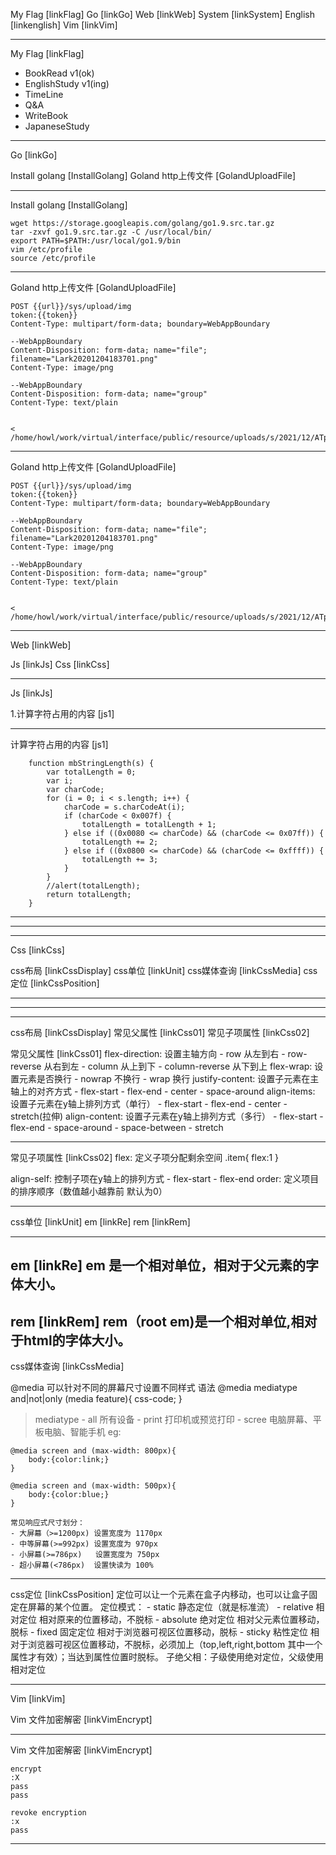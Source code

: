 My Flag		[linkFlag]
Go		[linkGo]
Web		[linkWeb]
System		[linkSystem]
English		[linkenglish]
Vim 		[linkVim]

----------------------------------------------------------------------------
My Flag	[linkFlag]
- BookRead v1(ok)
- EnglishStudy v1(ing)
- TimeLine
- Q&A
- WriteBook
- JapaneseStudy
----------------------------------------------------------------------------
Go	[linkGo]

Install golang			[InstallGolang]
Goland http上传文件		[GolandUploadFile]

----------------------------------------------------------------------------
Install golang	[InstallGolang]

```
wget https://storage.googleapis.com/golang/go1.9.src.tar.gz
tar -zxvf go1.9.src.tar.gz -C /usr/local/bin/
export PATH=$PATH:/usr/local/go1.9/bin
vim /etc/profile
source /etc/profile
```


----------------------------------------------------------------------------
Goland http上传文件		[GolandUploadFile]

```
POST {{url}}/sys/upload/img
token:{{token}}
Content-Type: multipart/form-data; boundary=WebAppBoundary

--WebAppBoundary
Content-Disposition: form-data; name="file"; filename="Lark20201204183701.png"
Content-Type: image/png

--WebAppBoundary
Content-Disposition: form-data; name="group"
Content-Type: text/plain


< /home/howl/work/virtual/interface/public/resource/uploads/s/2021/12/ATp44u.jpg
```


----------------------------------------------------------------------------
Goland http上传文件		[GolandUploadFile]

```
POST {{url}}/sys/upload/img
token:{{token}}
Content-Type: multipart/form-data; boundary=WebAppBoundary

--WebAppBoundary
Content-Disposition: form-data; name="file"; filename="Lark20201204183701.png"
Content-Type: image/png

--WebAppBoundary
Content-Disposition: form-data; name="group"
Content-Type: text/plain


< /home/howl/work/virtual/interface/public/resource/uploads/s/2021/12/ATp44u.jpg
```

----------------------------------------------------------------------------
Web	[linkWeb]

Js	[linkJs]
Css	[linkCss]

----------------------------------------------------------------------------
Js	[linkJs]

1.计算字符占用的内容 	[js1]

----------------------------------------------------------------------------
计算字符占用的内容 	[js1]
```
    function mbStringLength(s) {
        var totalLength = 0;
        var i;
        var charCode;
        for (i = 0; i < s.length; i++) {
            charCode = s.charCodeAt(i);
            if (charCode < 0x007f) {
                totalLength = totalLength + 1;
            } else if ((0x0080 <= charCode) && (charCode <= 0x07ff)) {
                totalLength += 2;
            } else if ((0x0800 <= charCode) && (charCode <= 0xffff)) {
                totalLength += 3;
            }
        }
        //alert(totalLength);
        return totalLength;
    }

```
----------------------------------------------------------------------------
----------------------------------------------------------------------------
----------------------------------------------------------------------------
Css		[linkCss]

css布局		[linkCssDisplay]
css单位		[linkUnit]
css媒体查询	[linkCssMedia]
css定位		[linkCssPosition]

----------------------------------------------------------------------------
----------------------------------------------------------------------------
----------------------------------------------------------------------------
css布局	[linkCssDisplay]
常见父属性	[linkCss01]
常见子项属性	[linkCss02]

常见父属性	[linkCss01]
flex-direction: 设置主轴方向
	- row 从左到右
	- row-reverse 从右到左
	- column 从上到下
	- column-reverse 从下到上
flex-wrap: 设置元素是否换行
	- nowrap 不换行
	- wrap 换行
justify-content: 设置子元素在主轴上的对齐方式
	- flex-start
	- flex-end
	- center
	- space-around
align-items: 设置子元素在y轴上排列方式（单行）
	- flex-start
	- flex-end
	- center
	- stretch(拉伸)
align-content: 设置子元素在y轴上排列方式（多行）
	- flex-start
	- flex-end
	- space-around
	- space-between
	- stretch



----------------------------------------------------------------------------
常见子项属性	[linkCss02]
flex: 定义子项分配剩余空间
	.item{
		flex:1
	}

align-self: 控制子项在y轴上的排列方式
	- flex-start
	- flex-end
order: 定义项目的排序顺序（数值越小越靠前 默认为0）

----------------------------------------------------------------------------

css单位	[linkUnit]
em	[linkRe]
rem	[linkRem]

----------------------------------------------------------------------------
em	[linkRe]
em 是一个相对单位，相对于父元素的字体大小。
----------------------------------------------------------------------------
rem	[linkRem]
rem（root em)是一个相对单位,相对于html的字体大小。
----------------------------------------------------------------------------
css媒体查询	[linkCssMedia]

@media 可以针对不同的屏幕尺寸设置不同样式
语法
@media mediatype and|not|only (media feature){
	css-code;
}
> mediatype 
	- all 所有设备
	- print 打印机或预览打印
	- scree 电脑屏幕、平板电脑、智能手机
eg:
```
@media screen and (max-width: 800px){
	body:{color:link;}
}

@media screen and (max-width: 500px){
	body:{color:blue;}
}

常见响应式尺寸划分：
- 大屏幕（>=1200px) 设置宽度为 1170px
- 中等屏幕(>=992px) 设置宽度为 970px
- 小屏幕(>=786px)   设置宽度为 750px
- 超小屏幕(<786px)  设置快读为 100%
```

----------------------------------------------------------------------------
css定位	[linkCssPosition]
定位可以让一个元素在盒子内移动，也可以让盒子固定在屏幕的某个位置。
定位模式：
	- static 静态定位（就是标准流）
	- relative 相对定位 相对原来的位置移动，不脱标
	- absolute 绝对定位 相对父元素位置移动，脱标
	- fixed 固定定位 相对于浏览器可视区位置移动，脱标
	- sticky 粘性定位 相对于浏览器可视区位置移动，不脱标，必须加上（top,left,right,bottom 其中一个属性才有效）；当达到属性位置时脱标。
子绝父相：子级使用绝对定位，父级使用相对定位




----------------------------------------------------------------------------
Vim [linkVim]

Vim 文件加密解密 [linkVimEncrypt]

----------------------------------------------------------------------------
Vim 文件加密解密 [linkVimEncrypt]
```
encrypt
:X
pass
pass

revoke encryption
:x
pass
```
----------------------------------------------------------------------------


